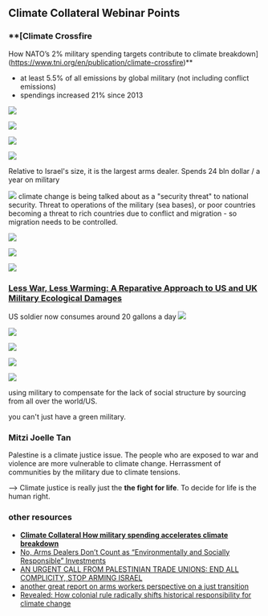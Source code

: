 ## Climate Collateral Webinar Points

### **[Climate Crossfire
How NATO’s 2% military spending targets contribute to climate breakdown](https://www.tni.org/en/publication/climate-crossfire)**

- at least 5.5% of all emissions by global military (not including conflict emissions)
- spendings increased 21% since 2013

![](../media/cleanshot_2023-11-28-at-07-47-40@2x.png)

![](../media/cleanshot_2023-11-28-at-07-49-05@2x.png)

![](../media/cleanshot_2023-11-28-at-07-49-34@2x.png)

![](../media/cleanshot_2023-11-28-at-07-50-34@2x.png)

Relative to Israel's size, it is the largest arms dealer. Spends 24 bln dollar / a year on military

![](../media/cleanshot_2023-11-28-at-07-53-33@2x.png)
climate change is being talked about as a "security threat" to national security. Threat to operations of the military (sea bases), or poor countries becoming a threat to rich countries due to conflict and migration - so migration needs to be controlled. 

![](../media/cleanshot_2023-11-28-at-07-55-44@2x.png)

![](../media/cleanshot_2023-11-28-at-07-56-36@2x.png)

![](../media/cleanshot_2023-11-28-at-07-57-04@2x.png)




### **[Less War, Less Warming: A Reparative Approach to US and UK Military Ecological Damages](https://www.common-wealth.org/publications/less-war-less-warming-a-reparative-approach-to-us-and-uk-military-ecological-damages)**

US soldier now consumes around 20 gallons a day 
![](../media/cleanshot_2023-11-28-at-08-00-00@2x.png)

![](../media/cleanshot_2023-11-28-at-08-01-14@2x.png)

![](../media/cleanshot_2023-11-28-at-08-03-35@2x.png)

![](../media/cleanshot_2023-11-28-at-08-03-56@2x.png)

![](../media/cleanshot_2023-11-28-at-08-05-53@2x.png)

using military to compensate for the lack of social structure by sourcing from all over the world/US. 

you can't just have a green military. 

### **Mitzi Joelle Tan** 

Palestine is a climate justice issue. The people who are exposed to war and violence are more vulnerable to climate change. Herrassment of communities by the military due to climate tensions. 

--> Climate justice is really just the **the fight for life**. To decide for life is the human right. 




### other resources
- **[Climate Collateral
How military spending accelerates climate breakdown](https://www.tni.org/en/publication/climate-collateral)**
- [No, Arms Dealers Don’t Count as “Environmentally and Socially Responsible” Investments](https://jacobin.com/2023/06/arms-dealers-environment-social-responsibility-investments-green-warfare-security)
- [AN URGENT CALL FROM PALESTINIAN TRADE UNIONS: END ALL COMPLICITY, STOP ARMING ISRAEL](https://www.workersinpalestine.org/the-calls-languages/english)
- [another great report on arms workers perspective on a just transition](https://www.thebritishacademy.ac.uk/documents/4197/Just-transitions-decarbonising-diversifying-defence-uk-usa.pdf)
- [Revealed: How colonial rule radically shifts historical responsibility for climate change](https://www.carbonbrief.org/revealed-how-colonial-rule-radically-shifts-historical-responsibility-for-climate-change/?_hsmi=284302147&_hsenc=p2ANqtz-9Sue_r9RXENt4WeOAiPxdZzgz95ehD_ANlyTZS318UeVFS1MIioSA7D_Kn8RfGmpr761qGXr6mN1zB5_7HZNr1j1QkdS99hEvHZ_s7NZ7pe4BrQHk)